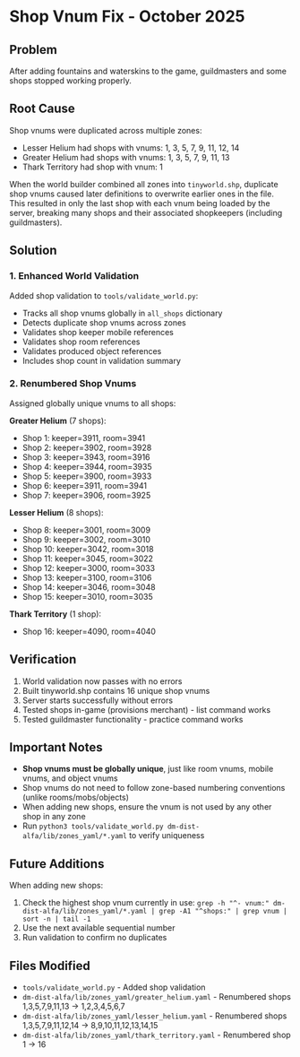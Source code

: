 # Shop Vnum Fix - October 2025

## Problem
After adding fountains and waterskins to the game, guildmasters and some shops stopped working properly.

## Root Cause
Shop vnums were duplicated across multiple zones:
- Lesser Helium had shops with vnums: 1, 3, 5, 7, 9, 11, 12, 14
- Greater Helium had shops with vnums: 1, 3, 5, 7, 9, 11, 13
- Thark Territory had shop with vnum: 1

When the world builder combined all zones into `tinyworld.shp`, duplicate shop vnums caused later definitions to overwrite earlier ones in the file. This resulted in only the last shop with each vnum being loaded by the server, breaking many shops and their associated shopkeepers (including guildmasters).

## Solution

### 1. Enhanced World Validation
Added shop validation to `tools/validate_world.py`:
- Tracks all shop vnums globally in `all_shops` dictionary
- Detects duplicate shop vnums across zones
- Validates shop keeper mobile references
- Validates shop room references
- Validates produced object references
- Includes shop count in validation summary

### 2. Renumbered Shop Vnums
Assigned globally unique vnums to all shops:

**Greater Helium** (7 shops):
- Shop 1: keeper=3911, room=3941
- Shop 2: keeper=3902, room=3928
- Shop 3: keeper=3943, room=3916
- Shop 4: keeper=3944, room=3935
- Shop 5: keeper=3900, room=3933
- Shop 6: keeper=3911, room=3941
- Shop 7: keeper=3906, room=3925

**Lesser Helium** (8 shops):
- Shop 8: keeper=3001, room=3009
- Shop 9: keeper=3002, room=3010
- Shop 10: keeper=3042, room=3018
- Shop 11: keeper=3045, room=3022
- Shop 12: keeper=3000, room=3033
- Shop 13: keeper=3100, room=3106
- Shop 14: keeper=3046, room=3048
- Shop 15: keeper=3010, room=3035

**Thark Territory** (1 shop):
- Shop 16: keeper=4090, room=4040

## Verification
1. World validation now passes with no errors
2. Built tinyworld.shp contains 16 unique shop vnums
3. Server starts successfully without errors
4. Tested shops in-game (provisions merchant) - list command works
5. Tested guildmaster functionality - practice command works

## Important Notes
- **Shop vnums must be globally unique**, just like room vnums, mobile vnums, and object vnums
- Shop vnums do not need to follow zone-based numbering conventions (unlike rooms/mobs/objects)
- When adding new shops, ensure the vnum is not used by any other shop in any zone
- Run `python3 tools/validate_world.py dm-dist-alfa/lib/zones_yaml/*.yaml` to verify uniqueness

## Future Additions
When adding new shops:
1. Check the highest shop vnum currently in use: `grep -h "^- vnum:" dm-dist-alfa/lib/zones_yaml/*.yaml | grep -A1 "^shops:" | grep vnum | sort -n | tail -1`
2. Use the next available sequential number
3. Run validation to confirm no duplicates

## Files Modified
- `tools/validate_world.py` - Added shop validation
- `dm-dist-alfa/lib/zones_yaml/greater_helium.yaml` - Renumbered shops 1,3,5,7,9,11,13 → 1,2,3,4,5,6,7
- `dm-dist-alfa/lib/zones_yaml/lesser_helium.yaml` - Renumbered shops 1,3,5,7,9,11,12,14 → 8,9,10,11,12,13,14,15
- `dm-dist-alfa/lib/zones_yaml/thark_territory.yaml` - Renumbered shop 1 → 16
